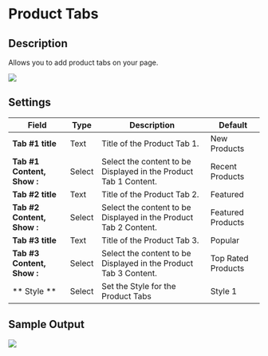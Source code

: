 # Product Tabs

## Description

Allows you to add product tabs on your page.

![](http://transvelo.github.io/sportexx/docs/images/vc-product-tabs-settings.png)

## Settings

| Field | Type | Description | Default
| -- | -- | -- | -- |
| **Tab #1 title** | Text | Title of the Product Tab 1. | New Products
| **Tab #1 Content, Show :** | Select |  Select the content to be Displayed in the Product Tab 1 Content. | Recent Products
| **Tab #2 title** | Text | Title of the Product Tab 2.  | Featured
| **Tab #2 Content, Show :** | Select |  Select the content to be Displayed in the Product Tab 2 Content. | Featured Products
| **Tab #3 title** | Text | Title of the Product Tab 3. | Popular
| **Tab #3 Content, Show :** | Select |  Select the content to be Displayed in the Product Tab 3 Content. | Top Rated Products
| ** Style ** | Select | Set the Style for the Product Tabs | Style 1

## Sample Output

![](http://transvelo.github.io/sportexx/docs/images/vc-product-tabs-output.png)
